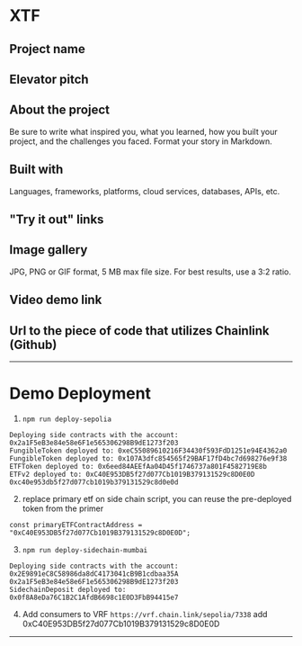 # XTF

## Project name

## Elevator pitch

## About the project
Be sure to write what inspired you, what you learned, how you built your project, and the challenges you faced. Format your story in Markdown.


## Built with
Languages, frameworks, platforms, cloud services, databases, APIs, etc.



## "Try it out" links

## Image gallery
JPG, PNG or GIF format, 5 MB max file size. For best results, use a 3:2 ratio.


## Video demo link


## Url to the piece of code that utilizes Chainlink (Github)


---

# Demo Deployment

1. `npm run deploy-sepolia`

```
Deploying side contracts with the account: 0x2a1F5eB3e84e58e6F1e565306298B9dE1273f203
FungibleToken deployed to: 0xeC55089610216F34430f593FdD1251e94E4362a0
FungibleToken deployed to: 0x107A3dfc854565f29BAF17fD4bc7d698276e9f38
ETFToken deployed to: 0x6eed84AEEfAa04D45f1746737a801F4582719E8b
ETFv2 deployed to: 0xC40E953DB5f27d077Cb1019B379131529c8D0E0D
0xc40e953db5f27d077cb1019b379131529c8d0e0d
```
2. replace primary etf on side chain script, you can reuse the pre-deployed token from the primer
```
const primaryETFContractAddress = "0xC40E953DB5f27d077Cb1019B379131529c8D0E0D";
```
3. `npm run deploy-sidechain-mumbai `

```
Deploying side contracts with the account: 0x2E9891eC8C58986da8dC4173041cB9B1cdbaa35A
0x2a1F5eB3e84e58e6F1e565306298B9dE1273f203
SidechainDeposit deployed to: 0x0f8A8eDa76C1B2C1AfdB6698c1E0D3FbB94415e7
```
4. Add consumers to VRF 
`https://vrf.chain.link/sepolia/7338` add 0xC40E953DB5f27d077Cb1019B379131529c8D0E0D

---

